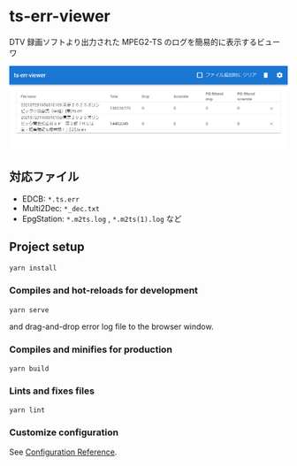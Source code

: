 # ts-err-viewer
DTV 録画ソフトより出力された MPEG2-TS のログを簡易的に表示するビューワ

![スクリーンショット](README_capture.png)

## 対応ファイル
* EDCB: `*.ts.err`
* Multi2Dec: `*_dec.txt`
* EpgStation: `*.m2ts.log` , `*.m2ts(1).log` など

## Project setup
```
yarn install
```

### Compiles and hot-reloads for development
```
yarn serve
```
and drag-and-drop error log file to the browser window.

### Compiles and minifies for production
```
yarn build
```

### Lints and fixes files
```
yarn lint
```

### Customize configuration
See [Configuration Reference](https://cli.vuejs.org/config/).
